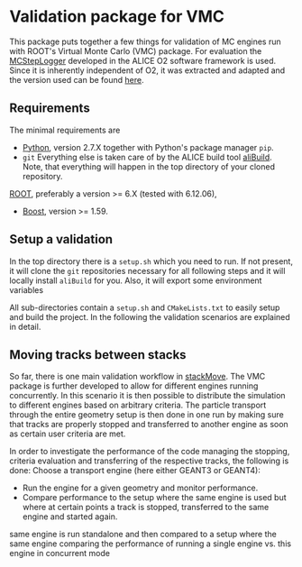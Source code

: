 # Validation package for VMC

This package puts together a few things for validation of MC engines run with ROOT's Virtual Monte Carlo (VMC) package. For evaluation the [MCStepLogger](https://github.com/AliceO2Group/AliceO2/tree/dev/Utilities/MCStepLogger) developed in the ALICE O2 software framework is used. Since it is inherently independent of O2, it was extracted and adapted and the version used can be found [here](https://github.com/benedikt-voelkel/MCStepLogger).

## Requirements

The minimal requirements are

* [Python](https://www.python.org/downloads/release/python-2715/), version 2.7.X together with Python's package manager `pip`.
* `git`
Everything else is taken care of by the ALICE build tool [aliBuild](https://github.com/alisw/alibuild). Note, that everything will happen in the top directory of your cloned repository.

[ROOT](https://github.com/root-project/root), preferably a version >= 6.X (tested with 6.12.06),
* [Boost](https://www.boost.org/users/download/), version >= 1.59.

## Setup a validation
In the top directory there is a `setup.sh` which you need to run. If not present, it will clone the `git` repositories necessary for all following steps and it will locally install `aliBuild` for you. Also, it will export some environment variables

All sub-directories contain a `setup.sh` and `CMakeLists.txt` to easily setup and build the project. In the following the validation scenarios are explained in detail.

## Moving tracks between stacks
So far, there is one main validation workflow in [stackMove](./stackMove). The VMC package is further developed to allow for different engines running concurrently. In this scenario it is then possible to distribute the simulation to different engines based on arbitrary criteria. The particle transport through the entire geometry setup is then done in one run by making sure that tracks are properly stopped and transferred to another engine as soon as certain user criteria are met.

In order to investigate the performance of the code managing the stopping, criteria evaluation and transferring of the respective tracks, the following is done:
Choose a transport engine (here either GEANT3 or GEANT4):
* Run the engine for a given geometry and monitor performance.
* Compare performance to the setup where the same engine is used but where at certain points a track is stopped, transferred to the same engine and started again.

same engine is run standalone and then compared to a setup where the same engine  comparing the performance of running a single engine vs. this engine in concurrent mode
